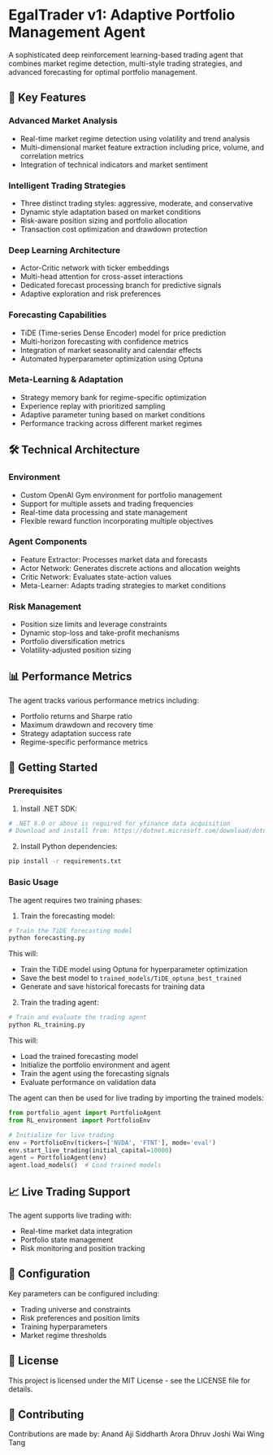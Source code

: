 # EgalTrader v1: Adaptive Portfolio Management Agent

A sophisticated deep reinforcement learning-based trading agent that combines market regime detection, multi-style trading strategies, and advanced forecasting for optimal portfolio management.

## 🌟 Key Features

### Advanced Market Analysis
- Real-time market regime detection using volatility and trend analysis
- Multi-dimensional market feature extraction including price, volume, and correlation metrics
- Integration of technical indicators and market sentiment

### Intelligent Trading Strategies
- Three distinct trading styles: aggressive, moderate, and conservative
- Dynamic style adaptation based on market conditions
- Risk-aware position sizing and portfolio allocation
- Transaction cost optimization and drawdown protection

### Deep Learning Architecture
- Actor-Critic network with ticker embeddings
- Multi-head attention for cross-asset interactions
- Dedicated forecast processing branch for predictive signals
- Adaptive exploration and risk preferences

### Forecasting Capabilities
- TiDE (Time-series Dense Encoder) model for price prediction
- Multi-horizon forecasting with confidence metrics
- Integration of market seasonality and calendar effects
- Automated hyperparameter optimization using Optuna

### Meta-Learning & Adaptation
- Strategy memory bank for regime-specific optimization
- Experience replay with prioritized sampling
- Adaptive parameter tuning based on market conditions
- Performance tracking across different market regimes

## 🛠️ Technical Architecture

### Environment
- Custom OpenAI Gym environment for portfolio management
- Support for multiple assets and trading frequencies
- Real-time data processing and state management
- Flexible reward function incorporating multiple objectives

### Agent Components
- Feature Extractor: Processes market data and forecasts
- Actor Network: Generates discrete actions and allocation weights
- Critic Network: Evaluates state-action values
- Meta-Learner: Adapts trading strategies to market conditions

### Risk Management
- Position size limits and leverage constraints
- Dynamic stop-loss and take-profit mechanisms
- Portfolio diversification metrics
- Volatility-adjusted position sizing

## 📊 Performance Metrics

The agent tracks various performance metrics including:
- Portfolio returns and Sharpe ratio
- Maximum drawdown and recovery time
- Strategy adaptation success rate
- Regime-specific performance metrics

## 🚀 Getting Started

### Prerequisites

1. Install .NET SDK:
```bash
# .NET 8.0 or above is required for yfinance data acquisition
# Download and install from: https://dotnet.microsoft.com/download/dotnet/8.0
```

2. Install Python dependencies:
```bash
pip install -r requirements.txt
```

### Basic Usage

The agent requires two training phases:

1. Train the forecasting model:
```bash
# Train the TiDE forecasting model
python forecasting.py
```
This will:
- Train the TiDE model using Optuna for hyperparameter optimization
- Save the best model to `trained_models/TiDE_optuna_best_trained`
- Generate and save historical forecasts for training data

2. Train the trading agent:
```bash
# Train and evaluate the trading agent
python RL_training.py
```
This will:
- Load the trained forecasting model
- Initialize the portfolio environment and agent
- Train the agent using the forecasting signals
- Evaluate performance on validation data

The agent can then be used for live trading by importing the trained models:
```python
from portfolio_agent import PortfolioAgent
from RL_environment import PortfolioEnv

# Initialize for live trading
env = PortfolioEnv(tickers=['NVDA', 'FTNT'], mode='eval')
env.start_live_trading(initial_capital=10000)
agent = PortfolioAgent(env)
agent.load_models()  # Load trained models
```

## 📈 Live Trading Support

The agent supports live trading with:
- Real-time market data integration
- Portfolio state management
- Risk monitoring and position tracking

## 🔧 Configuration

Key parameters can be configured including:
- Trading universe and constraints
- Risk preferences and position limits
- Training hyperparameters
- Market regime thresholds

## 📝 License

This project is licensed under the MIT License - see the LICENSE file for details.

## 🤝 Contributing

Contributions are made by:
Anand Aji
Siddharth Arora
Dhruv Joshi
Wai Wing Tang
